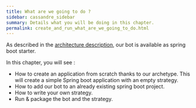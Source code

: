 ```yaml
---
title: What are we going to do ?
sidebar: cassandre_sidebar
summary: Details what you will be doing in this chapter.
permalink: create_and_run_what_are_we_going_to_do.html
---
```


As described in the [architecture description](our_bot_architecture.html), our bot is available as spring boot starter.

In this chapter, you will see : 
  * How to create an application from scratch thanks to our archetype. This will create a simple Spring boot application with an empty strategy.
  * How to add our bot to an already existing spring boot project.
  * How to write your own strategy.
  * Run & package the bot and the strategy.